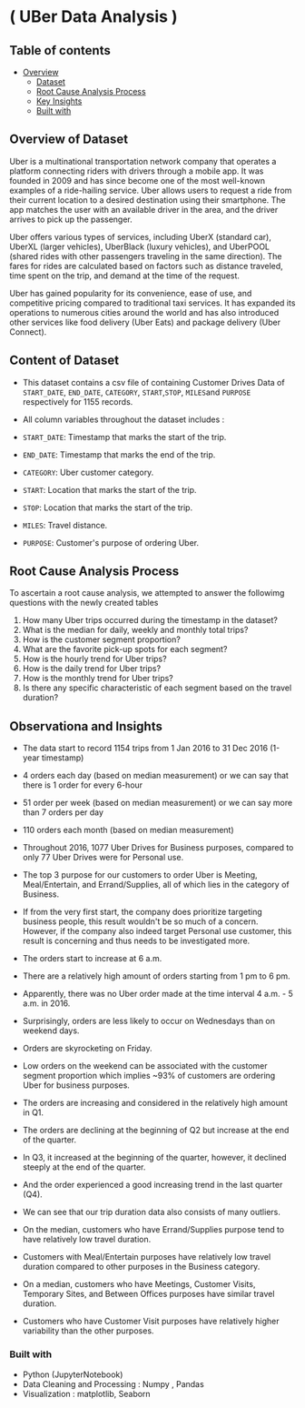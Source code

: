 # ( UBer Data Analysis )

## Table of contents

- [Overview](#Overview-of-Dataset)
  - [Dataset](#Content-of-Dataset)
  - [Root Cause Analysis Process](#root-cause-analysis-process)
  - [Key Insights](#Observationa-and-Insights)
  - [Built with](#built-with)


## Overview of Dataset
Uber is a multinational transportation network company that operates a platform connecting riders with drivers through a mobile app. It was founded in 2009 and has since become one of the most well-known examples of a ride-hailing service. Uber allows users to request a ride from their current location to a desired destination using their smartphone. The app matches the user with an available driver in the area, and the driver arrives to pick up the passenger.

Uber offers various types of services, including UberX (standard car), UberXL (larger vehicles), UberBlack (luxury vehicles), and UberPOOL (shared rides with other passengers traveling in the same direction). The fares for rides are calculated based on factors such as distance traveled, time spent on the trip, and demand at the time of the request.

Uber has gained popularity for its convenience, ease of use, and competitive pricing compared to traditional taxi services. It has expanded its operations to numerous cities around the world and has also introduced other services like food delivery (Uber Eats) and package delivery (Uber Connect).


## Content of Dataset

- This dataset contains a csv file of containing Customer Drives Data of `START_DATE`, `END_DATE`, `CATEGORY`, `START`,`STOP`, `MILES`and `PURPOSE` respectively for 1155  records.

- All column variables throughout the dataset includes :

- `START_DATE`: Timestamp that marks the start of the trip.
- `END_DATE`: Timestamp that marks the end of the trip.
- `CATEGORY`: Uber customer category.
- `START`: Location that marks the start of the trip.
- `STOP`: Location that marks the start of the trip.
- `MILES`: Travel distance.
- `PURPOSE`: Customer's purpose of ordering Uber.


## Root Cause Analysis Process
To ascertain a root cause analysis, we attempted to answer the followimg questions with the newly created tables

1. How many Uber trips occurred during the timestamp in the dataset?
2. What is the median for daily, weekly and monthly total trips?
3. How is the customer segment proportion? 
4. What are the favorite pick-up spots for each segment?
5. How is the hourly trend for Uber trips?
6. How is the daily trend for Uber trips?
7. How is the monthly trend for Uber trips?
8. Is there any specific characteristic of each segment based on the travel duration?
 


## Observationa and Insights

- The data start to record 1154 trips from 1 Jan 2016 to 31 Dec 2016 (1-year timestamp)

- 4 orders each day (based on median measurement) or we can say that there is 1 order for every 6-hour
- 51 order per week (based on median measurement) or we can say more than 7 orders per day
- 110 orders each month (based on median measurement)
						
- Throughout 2016, 1077 Uber Drives for Business purposes, compared to only 77 Uber Drives were for Personal use.
- The top 3 purpose for our customers to order Uber is Meeting, Meal/Entertain, and Errand/Supplies, all of which lies in the category of Business.
- If from the very first start, the company does prioritize targeting business people, this result wouldn't be so much of a concern. However, if the company also indeed target Personal use customer, this result is concerning and thus needs to be investigated more.				
						
- The orders start to increase at 6 a.m.
- There are a relatively high amount of orders starting from 1 pm to 6 pm.
- Apparently, there was no Uber order made at the time interval 4 a.m. - 5 a.m. in 2016.						

- Surprisingly, orders are less likely to occur on Wednesdays than on weekend days.
- Orders are skyrocketing on Friday.
- Low orders on the weekend can be associated with the customer segment proportion which implies ~93% of customers are ordering Uber for business purposes. 
					
- The orders are increasing and considered in the relatively high amount in Q1.
- The orders are declining at the beginning of Q2 but increase at the end of the quarter.
- In Q3, it increased at the beginning of the quarter, however, it declined steeply at the end of the quarter.
- And the order experienced a good increasing trend in the last quarter (Q4).

- We can see that our trip duration data also consists of many outliers.
- On the median, customers who have Errand/Supplies purpose tend to have relatively low travel duration.
- Customers with Meal/Entertain purposes have relatively low travel duration compared to other purposes in the Business category.
- On a median, customers who have Meetings, Customer Visits, Temporary Sites, and Between Offices purposes have similar travel duration.
- Customers who have Customer Visit purposes have relatively higher variability than the other purposes.



### Built with

- Python (JupyterNotebook)
- Data Cleaning and Processing : Numpy , Pandas
- Visualization : matplotlib, Seaborn
